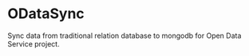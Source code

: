 ODataSync
=========

Sync data from traditional relation database to mongodb for Open Data Service project.
